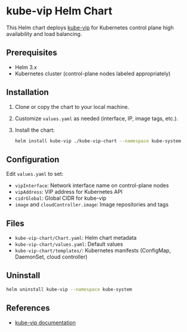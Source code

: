 # kube-vip Helm Chart

This Helm chart deploys [kube-vip](https://kube-vip.io/) for Kubernetes control plane high availability and load balancing.

## Prerequisites

- Helm 3.x
- Kubernetes cluster (control-plane nodes labeled appropriately)

## Installation

1. Clone or copy the chart to your local machine.
2. Customize `values.yaml` as needed (interface, IP, image tags, etc.).
3. Install the chart:

   ```sh
   helm install kube-vip ./kube-vip-chart --namespace kube-system
   ```

## Configuration

Edit `values.yaml` to set:

- `vipInterface`: Network interface name on control-plane nodes
- `vipAddress`: VIP address for Kubernetes API
- `cidrGlobal`: Global CIDR for kube-vip
- `image` and `cloudController.image`: Image repositories and tags

## Files

- `kube-vip-chart/Chart.yaml`: Helm chart metadata
- `kube-vip-chart/values.yaml`: Default values
- `kube-vip-chart/templates/`: Kubernetes manifests (ConfigMap, DaemonSet, cloud controller)

## Uninstall

```sh
helm uninstall kube-vip --namespace kube-system
```

## References

- [kube-vip documentation](https://kube-vip.io/)
